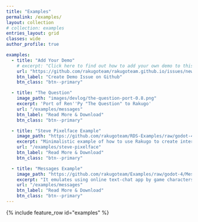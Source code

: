 ```yaml
---
title: "Examples"
permalink: /examples/
layout: collection
# collection: examples
entries_layout: grid
classes: wide
author_profile: true

examples:
  - title: "Add Your Demo"
    # excerpt: "Click here to find out how to add your own demo to this page."
    url: "https://github.com/rakugoteam/rakugoteam.github.io/issues/new/choose"
    btn_label: "Create Demo Issue on Github"
    btn_class: "btn--primary"

  - title: "The Question"
    image_path: "images/devlog/the-question-port-0.8.png"
    excerpt: 'Port of Ren''Py "The Question" to Rakugo'
    url: "/examples/messages"
    btn_label: "Read More & Download"
    btn_class: "btn--primary"

  - title: "Steve Pixelface Example"
    image_path: "https://github.com/rakugoteam/RDS-Examples/raw/godot-4/stevepixelface_dialog_system/stevepixelface_dialog_system.png"
    excerpt: "Minimalistic example of how to use Rakugo to create interactions with items."
    url: "/examples/steve-pixelface"
    btn_label: "Read More & Download"
    btn_class: "btn--primary"

  - title: "Messages Example"
    image_path: "https://github.com/rakugoteam/Examples/raw/godot-4/Messages/Messages.png"
    excerpt: "It emulates using online text-chat app by game characters."
    url: "/examples/messages"
    btn_label: "Read More & Download"
    btn_class: "btn--primary"
---
```


{% include feature_row id="examples" %}
